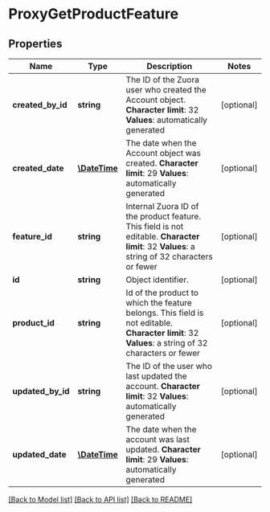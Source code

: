 # ProxyGetProductFeature

## Properties
Name | Type | Description | Notes
------------ | ------------- | ------------- | -------------
**created_by_id** | **string** | The ID of the Zuora user who created the Account object. **Character limit**: 32 **Values**: automatically generated | [optional] 
**created_date** | [**\DateTime**](\DateTime.md) | The date when the Account object was created. **Character limit**: 29 **Values**: automatically generated | [optional] 
**feature_id** | **string** | Internal Zuora ID of the product feature. This field is not editable. **Character limit**: 32 **Values**: a string of 32 characters or fewer | [optional] 
**id** | **string** | Object identifier. | [optional] 
**product_id** | **string** | Id of the product to which the feature belongs. This field is not editable. **Character limit**: 32 **Values**: a string of 32 characters or fewer | [optional] 
**updated_by_id** | **string** | The ID of the user who last updated the account. **Character limit**: 32 **Values**: automatically generated | [optional] 
**updated_date** | [**\DateTime**](\DateTime.md) | The date when the account was last updated. **Character limit**: 29 **Values**: automatically generated | [optional] 

[[Back to Model list]](../README.md#documentation-for-models) [[Back to API list]](../README.md#documentation-for-api-endpoints) [[Back to README]](../README.md)


